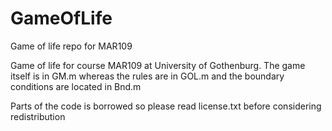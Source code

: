 # GameOfLife
Game of life repo for MAR109

Game of life for course MAR109 at University of Gothenburg.
The game itself is in GM.m whereas the rules are in GOL.m and the boundary conditions are located in Bnd.m

Parts of the code is borrowed so please read license.txt before considering redistribution
